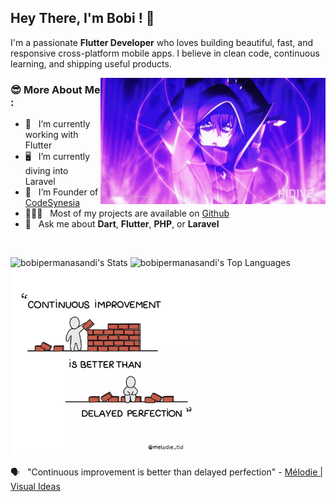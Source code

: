 ## Hey There, I'm Bobi ! 👋

I'm a passionate **Flutter Developer** who loves building beautiful, fast, and responsive cross-platform mobile apps. I believe in clean code, continuous learning, and shipping useful products.


<img align="right" alt="GIF" src="https://raw.githubusercontent.com/bobipermanasandi/bobipermanasandi/main/assets/gif/cid2.gif" width="360px"/>

### 😎 More About Me :

- 📱 &nbsp; I’m currently working with Flutter
- 🖥️ &nbsp; I’m currently diving into Laravel
- 💎 &nbsp; I’m Founder of [CodeSynesia](https://linktr.ee/codesynesia) 
- 👨🏻‍💻 &nbsp; Most of my projects are available on [Github](https://github.com/bobipermanasandi?tab=repositories)
- 💬 &nbsp; Ask me about **Dart**, **Flutter**, **PHP**, or **Laravel**
  
<br />

![bobipermanasandi's Stats](https://github-readme-stats.vercel.app/api?username=bobipermanasandi&theme=vue-dark&show_icons=true&hide_border=false&count_private=true)
![bobipermanasandi's Top Languages](https://github-readme-stats.vercel.app/api/top-langs/?username=bobipermanasandi&theme=vue-dark&show_icons=true&hide_border=false&layout=compact) 
<br />
<img src="assets/images.jpg" height="300px"/>

🗣️ &nbsp; "Continuous improvement is better than delayed perfection" - [Mélodie | Visual Ideas](https://x.com/melodie_tld/status/1549023788330893313)
<br />
